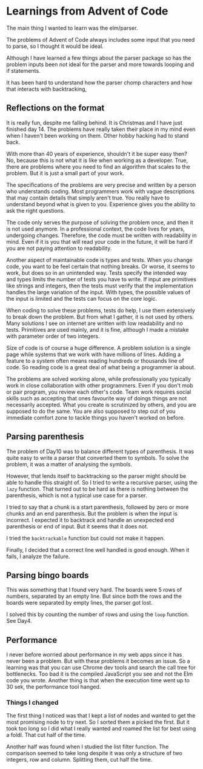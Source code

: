 # Learnings from Advent of Code

The main thing I wanted to learn was the elm/parser. 

The problems of Advent of Code always includes some input that you need to parse, so I thought it would be ideal. 

Although I have learned a few things about the parser package so has the problem inputs been not ideal for the parser and more towards looping and if statements.

It has been hard to understand how the parser chomp characters and how that interacts with backtracking,

## Reflections on the format

It is really fun, despite me falling behind. It is Christmas and I have just finished day 14. The problems have really taken their place in my mind even when I haven't been working on them. Other hobby hacking had to stand back. 

With more than 40 years of experience, shouldn't it be super easy then? No, because this is not what it is like when working as a developer. True, there are problems where you need to find an algorithm that scales to the problem. But it is just a small part of your work.

The specifications of the problems are very precise and written by a person who understands coding. Most programmers work with vague descriptions that may contain details that simply aren't true. You really have to understand beyond what is given to you. Experience gives you the ability to ask the right questions.

The code only serves the purpose of solving the problem once, and then it is not used anymore. In a professional context, the code lives for years, undergoing changes. Therefore, the code must be written with readability in mind. Even if it is you that will read your code in the future, it will be hard if you are not paying attention to readability. 

Another aspect of maintainable code is types and tests. When you change code, you want to be feel certain that nothing breaks. Or worse, it seems to work, but does so in an unintended way. Tests specify the intended way and types limits the number of tests you have to write. If input are primitives like strings and integers, then the tests must verify that the implementation handles the large variation of the input. With types, the possible values of the input is limited and the tests can focus on the core logic.

When coding to solve these problems, tests do help, I use them extensively to break down the problem. But from what I gather, it is not used by others. Many solutions I see on internet are written with low readability and no tests. Primitives are used mainly, and it is fine, although I made a mistake with parameter order of two integers.

Size of code is of course a huge difference. A problem solution is a single page while systems that we work with have millions of lines. Adding a feature to a system often means reading hundreds or thousands line of code. So reading code is a great deal of what being a programmer ia about.

The problems are solved working alone, while professionally you typically work in close collaboration with other programmers. Even if you don't mob or pair program, you review each other's code. Team work requires social skills such as accepting that ones favourite way of doings things are not necessarily accepted. What you create is scrutinized by others, and you are supposed to do the same. You are also supposed to step out of you immediate comfort zone to tackle things you haven't worked on before. 

## Parsing parenthesis

The problem of Day10 was to balance different types of parenthesis. It was quite easy to write a parser that converted them to symbols. To solve the problem, it was a matter of analysing the symbols.

However, that lends itself to backtracking so the parser might should be able to handle this straight of. So I tried to write a recursive parser, using the `lazy` function. That turned out to be hard as there is nothing between the parenthesis, which is not a typical use case for a parser.

I tried to say that a chunk is a start parenthesis, followed by zero or more chunks and an end parenthesis. But the problem is when the input is incorrect. I expected it to backtrack and handle an unexpected end parenthesis or end of input. But it seems that it does not. 

I tried the `backtrackable` function but could not make it happen.

Finally, I decided that a correct line well handled is good enough. When it fails, I analyze the failure.

## Parsing bingo boards

This was something that I found very hard. The boards were 5 rows of numbers, separated by an empty line. But since both the rows and the boards were separated by empty lines, the parser got lost.

I solved this by counting the number of rows and using the `loop` function. See Day4.

## Performance

I never before worried about performance in my web apps since it has never been a problem. But with these problems
it becomes an issue. So a learning was that you can use Chrome dev tools and search the call tree for bottlenecks.
Too bad it is the compiled JavaScript you see and not the Elm code you wrote. Another thing is that when the execution 
time went up to 30 sek, the performance tool hanged.

### Things I changed

The first thing I noticed was that I kept a list of nodes and wanted to get the most promising node to try next. So I
sorted them a picked the first. But it took too long so I did what I really wanted and roamed the list for best using 
a foldl. That cut half of the time.

Another half was found when I studied the list filter function. The comparison seemed to take long despite it was only
a structure of two integers, row and column. Splitting them, cut half the time.
